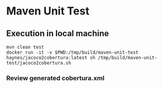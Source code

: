 # Maven Unit Test

## Execution in local machine

```shell
mvn clean test
docker run -it -v $PWD:/tmp/build/maven-unit-test haynes/jacoco2cobertura:latest sh /tmp/build/maven-unit-test/jacoco2cobertura.sh
```

### Review generated cobertura.xml
